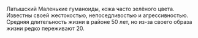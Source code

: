 Латышский
Маленькие гуманоиды, кожа часто зелёного цвета.
Известны своей жестокостью, непоседливостью и агрессивностью.
Средняя длительность жизни в районе 50 лет, но из-за своего образа жизни редко переживают 20.